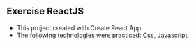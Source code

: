 ## Exercise ReactJS

- This project created with Create React App.
- The following technologies were practiced: Css, Javascript.


